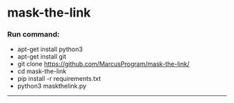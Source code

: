 # mask-the-link
### Run command:
+ apt-get install python3
+ apt-get install git
+ git clone https://github.com/MarcusProgram/mask-the-link/
+ cd mask-the-link
+ pip install -r requirements.txt 
+ python3 maskthelink.py 
_____
